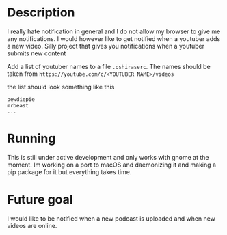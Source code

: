 # Description

I really hate notification in general and I do not allow my browser to give me any notifications. I would however like to get notified when a youtuber adds a new video.
Silly project that gives you notifications when a youtuber submits new content

Add a list of youtuber names to a file `.oshiraserc`. The names should be taken from `https://youtube.com/c/<YOUTUBER NAME>/videos`

the list should look something like this

```
pewdiepie
mrbeast
...
```

# Running

This is still under active development and only works with gnome at the moment. Im working on a port to macOS and daemonizing it and making a pip package for it but everything takes time.

# Future goal

I would like to be notified when a new podcast is uploaded and when new videos are online.
